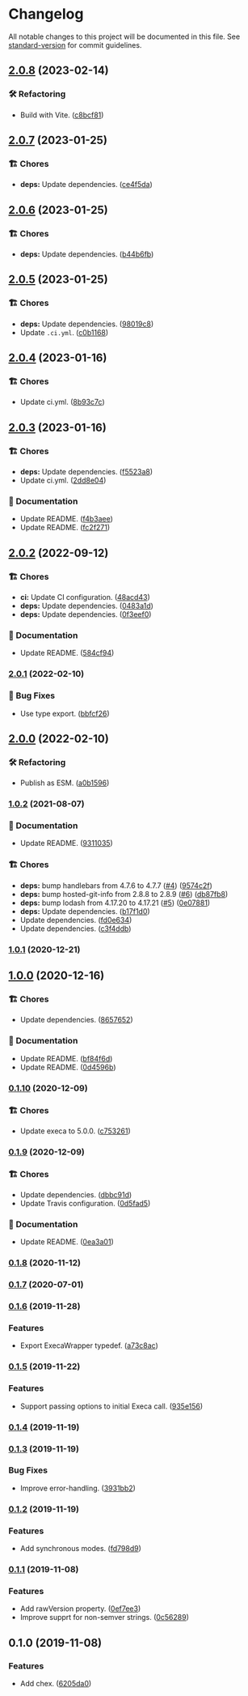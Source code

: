 # Changelog

All notable changes to this project will be documented in this file. See [standard-version](https://github.com/conventional-changelog/standard-version) for commit guidelines.

## [2.0.8](https://github.com/darkobits/chex/compare/v2.0.7...v2.0.8) (2023-02-14)


### 🛠 Refactoring

* Build with Vite. ([c8bcf81](https://github.com/darkobits/chex/commit/c8bcf810162f3f07343ae9d3e74937bb341ce3b2))

## [2.0.7](https://github.com/darkobits/chex/compare/v2.0.6...v2.0.7) (2023-01-25)


### 🏗 Chores

* **deps:** Update dependencies. ([ce4f5da](https://github.com/darkobits/chex/commit/ce4f5da6e1cc2292714f4bc095b16d98ea67ddc3))

## [2.0.6](https://github.com/darkobits/chex/compare/v2.0.5...v2.0.6) (2023-01-25)


### 🏗 Chores

* **deps:** Update dependencies. ([b44b6fb](https://github.com/darkobits/chex/commit/b44b6fbbced40c3ad867cb2d60d2c91656b94a62))

## [2.0.5](https://github.com/darkobits/chex/compare/v2.0.4...v2.0.5) (2023-01-25)


### 🏗 Chores

* **deps:** Update dependencies. ([98019c8](https://github.com/darkobits/chex/commit/98019c877159ba5ae53466b892c14442f7d5c695))
* Update `.ci.yml`. ([c0b1168](https://github.com/darkobits/chex/commit/c0b1168140f37dac41cc9955d99f6d06f5c8749d))

## [2.0.4](https://github.com/darkobits/chex/compare/v2.0.3...v2.0.4) (2023-01-16)


### 🏗 Chores

* Update ci.yml. ([8b93c7c](https://github.com/darkobits/chex/commit/8b93c7c42726f7597b802f907d080eac4eb508de))

## [2.0.3](https://github.com/darkobits/chex/compare/v2.0.2...v2.0.3) (2023-01-16)


### 🏗 Chores

* **deps:** Update dependencies. ([f5523a8](https://github.com/darkobits/chex/commit/f5523a875cc5d4f3ab49d23ac68374742fb5a9fa))
* Update ci.yml. ([2dd8e04](https://github.com/darkobits/chex/commit/2dd8e04be62f81578399bf91df50e8039dd9194a))


### 📖 Documentation

* Update README. ([f4b3aee](https://github.com/darkobits/chex/commit/f4b3aee791b6f98d08142238b0928f3cf16fa8a8))
* Update README. ([fc2f271](https://github.com/darkobits/chex/commit/fc2f2712416f9630f395c858db542fbd271f5432))

## [2.0.2](https://github.com/darkobits/chex/compare/v2.0.1...v2.0.2) (2022-09-12)


### 🏗 Chores

* **ci:** Update CI configuration. ([48acd43](https://github.com/darkobits/chex/commit/48acd433df12ad12f564e3c4eb69900c66b8bd81))
* **deps:** Update dependencies. ([0483a1d](https://github.com/darkobits/chex/commit/0483a1da3a0c63938d13e862d86061bc74c96fcf))
* **deps:** Update dependencies. ([0f3eef0](https://github.com/darkobits/chex/commit/0f3eef00377733b22267e79e600c58f85cb6303e))


### 📖 Documentation

* Update README. ([584cf94](https://github.com/darkobits/chex/commit/584cf9466d3f33d1853d67e45f8712fd04c10c34))

### [2.0.1](https://github.com/darkobits/chex/compare/v2.0.0...v2.0.1) (2022-02-10)


### 🐞 Bug Fixes

* Use type export. ([bbfcf26](https://github.com/darkobits/chex/commit/bbfcf264058f2892c48a4372cdea376e389b31a5))

## [2.0.0](https://github.com/darkobits/chex/compare/v1.0.2...v2.0.0) (2022-02-10)


### 🛠 Refactoring

* Publish as ESM. ([a0b1596](https://github.com/darkobits/chex/commit/a0b1596df067dc148603f16a2702a9793bf94b3d))

### [1.0.2](https://github.com/darkobits/chex/compare/v1.0.1...v1.0.2) (2021-08-07)


### 📖 Documentation

* Update README. ([9311035](https://github.com/darkobits/chex/commit/9311035ee5c0ce541bf02143007eb60738176a17))


### 🏗 Chores

* **deps:** bump handlebars from 4.7.6 to 4.7.7 ([#4](https://github.com/darkobits/chex/issues/4)) ([9574c2f](https://github.com/darkobits/chex/commit/9574c2fbae6443d74c8c33f875efc9e523ccdbca))
* **deps:** bump hosted-git-info from 2.8.8 to 2.8.9 ([#6](https://github.com/darkobits/chex/issues/6)) ([db87fb8](https://github.com/darkobits/chex/commit/db87fb8b7b9875bf0fe0c7666b6337a8bbee8989))
* **deps:** bump lodash from 4.17.20 to 4.17.21 ([#5](https://github.com/darkobits/chex/issues/5)) ([0e07881](https://github.com/darkobits/chex/commit/0e07881731c253bd6c7287435f7fbf9c684322e5))
* **deps:** Update dependencies. ([b17f1d0](https://github.com/darkobits/chex/commit/b17f1d0691705eafb81998745eae98a9e3a457e6))
* Update dependencies. ([fd0e634](https://github.com/darkobits/chex/commit/fd0e634c579799b735bfe424b5f965e1d4e1ab04))
* Update dependencies. ([c3f4ddb](https://github.com/darkobits/chex/commit/c3f4ddbcfbaa5848a3a039ef5645ee460a31347b))

### [1.0.1](https://github.com/darkobits/chex/compare/v1.0.0...v1.0.1) (2020-12-21)

## [1.0.0](https://github.com/darkobits/chex/compare/v0.1.10...v1.0.0) (2020-12-16)


### 🏗 Chores

* Update dependencies. ([8657652](https://github.com/darkobits/chex/commit/86576526431d9686b0fafa0641bcfcef69dd7f32))


### 📖 Documentation

* Update README. ([bf84f6d](https://github.com/darkobits/chex/commit/bf84f6d041d139c311f59384ec0d7271accbd90e))
* Update README. ([0d4596b](https://github.com/darkobits/chex/commit/0d4596b3917d8f9ed802a6ad66bed9700ebbd359))

### [0.1.10](https://github.com/darkobits/chex/compare/v0.1.9...v0.1.10) (2020-12-09)


### 🏗 Chores

* Update execa to 5.0.0. ([c753261](https://github.com/darkobits/chex/commit/c753261996588d7b79401574491b9007789faf42))

### [0.1.9](https://github.com/darkobits/chex/compare/v0.1.8...v0.1.9) (2020-12-09)


### 🏗 Chores

* Update dependencies. ([dbbc91d](https://github.com/darkobits/chex/commit/dbbc91daa2ae1b8a15fdca09144116476f3be48f))
* Update Travis configuration. ([0d5fad5](https://github.com/darkobits/chex/commit/0d5fad58b7debe88f1adc66c329b09fe9c544a96))


### 📖 Documentation

* Update README. ([0ea3a01](https://github.com/darkobits/chex/commit/0ea3a015d701addc4da15f1fc445571de56c8c56))

### [0.1.8](https://github.com/darkobits/chex/compare/v0.1.7...v0.1.8) (2020-11-12)

### [0.1.7](https://github.com/darkobits/chex/compare/v0.1.6...v0.1.7) (2020-07-01)

### [0.1.6](https://github.com/darkobits/chex/compare/v0.1.5...v0.1.6) (2019-11-28)


### Features

* Export ExecaWrapper typedef. ([a73c8ac](https://github.com/darkobits/chex/commit/a73c8ac0902c1f904d58bf3baec2648a293c13e3))

### [0.1.5](https://github.com/darkobits/chex/compare/v0.1.4...v0.1.5) (2019-11-22)


### Features

* Support passing options to initial Execa call. ([935e156](https://github.com/darkobits/chex/commit/935e15688f205fba262fdac9ebf175a691d068b4))

### [0.1.4](https://github.com/darkobits/chex/compare/v0.1.3...v0.1.4) (2019-11-19)

### [0.1.3](https://github.com/darkobits/chex/compare/v0.1.2...v0.1.3) (2019-11-19)


### Bug Fixes

* Improve error-handling. ([3931bb2](https://github.com/darkobits/chex/commit/3931bb2bedadf397e0988da6aa3f335aa2bb539a))

### [0.1.2](https://github.com/darkobits/chex/compare/v0.1.1...v0.1.2) (2019-11-19)


### Features

* Add synchronous modes. ([fd798d9](https://github.com/darkobits/chex/commit/fd798d9f4fce683491bc110427b8fa74a59d67f3))

### [0.1.1](https://github.com/darkobits/chex/compare/v0.1.0...v0.1.1) (2019-11-08)


### Features

* Add rawVersion property. ([0ef7ee3](https://github.com/darkobits/chex/commit/0ef7ee36d62f211036aa8c252c629cdf4b813d08))
* Improve supprt for non-semver strings. ([0c56289](https://github.com/darkobits/chex/commit/0c562899ea0ac94b61f761618727ab394d65dbbc))

## 0.1.0 (2019-11-08)


### Features

* Add chex. ([6205da0](///commit/6205da00bd8a18db43771e065ee66c6287e671f8))
